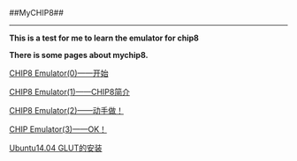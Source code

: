 ##MyCHIP8##

***

**This is a test for me to learn the emulator for chip8**

**There is some pages about mychip8.**

[CHIP8 Emulator(0)——开始 ](http://blog.csdn.net/abclixu123/article/details/46524205) 

[CHIP8 Emulator(1)——CHIP8简介 ](http://blog.csdn.net/abclixu123/article/details/46532991) 

[ CHIP8 Emulator(2)——动手做！ ](http://blog.csdn.net/abclixu123/article/details/46576739) 

[CHIP Emulator(3)——OK！ ](http://blog.csdn.net/abclixu123/article/details/46580291) 

[Ubuntu14.04 GLUT的安装 ](http://blog.csdn.net/abclixu123/article/details/46571985) 


